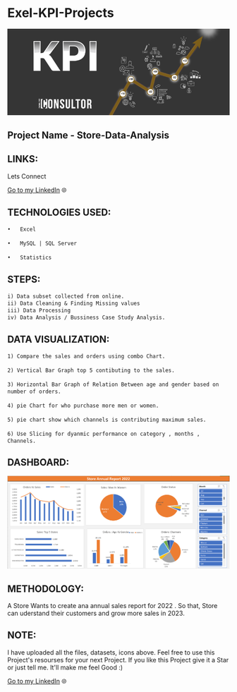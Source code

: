 # Exel-KPI-Projects
![KPI](KPI.png)
 

## Project Name - Store-Data-Analysis

## LINKS: 

Lets Connect

[Go to my LinkedIn](https://www.linkedin.com/in/nitesh-gautam-2a7a87209/) 🌐


## TECHNOLOGIES USED:

    •	Excel

    •	MySQL | SQL Server

    •	Statistics
    
   ## STEPS:

    i) Data subset collected from online.
    ii) Data Cleaning & Finding Missing values
    iii) Data Processing 
    iv) Data Analysis / Bussiness Case Study Analysis.

    
## DATA VISUALIZATION: 


    1) Compare the sales and orders using combo Chart.
    
    2) Vertical Bar Graph top 5 contibuting to the sales.
    
    3) Horizontal Bar Graph of Relation Between age and gender based on number of orders.
    
    4) pie Chart for who purchase more men or women.
    
    5) pie chart show which channels is contributing maximum sales. 
    
    6) Use Slicing for dyanmic performance on category , months , Channels.


## DASHBOARD:
    
![Alt Text](https://github.com/NiteshGautam20/Excel-KPI-Projects/blob/main/Store%20Data%20Analysis/Store%20DashBoard.png)


## METHODOLOGY:

 A Store Wants to create ana annual sales report for 2022 . So that, Store can uderstand their customers and grow more sales in 2023.


 ## NOTE:

I have uploaded all the files, datasets, icons above. Feel free to use this Project's resourses for your next Project. If you like this Project give it a Star or just tell me. It'll make me feel Good :)

[Go to my LinkedIn](https://www.linkedin.com/in/nitesh-gautam-2a7a87209/) 🌐
    


